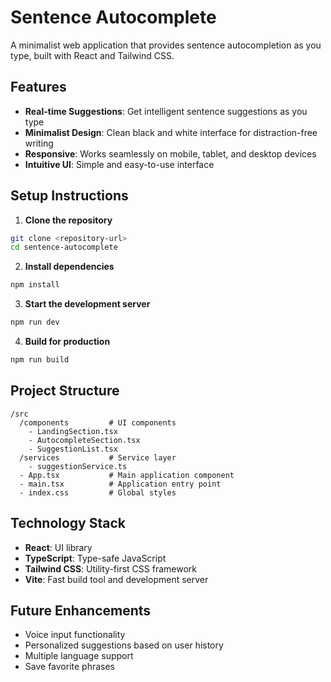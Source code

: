 # Sentence Autocomplete

A minimalist web application that provides sentence autocompletion as you type, built with React and Tailwind CSS.

## Features

- **Real-time Suggestions**: Get intelligent sentence suggestions as you type
- **Minimalist Design**: Clean black and white interface for distraction-free writing
- **Responsive**: Works seamlessly on mobile, tablet, and desktop devices
- **Intuitive UI**: Simple and easy-to-use interface

## Setup Instructions

1. **Clone the repository**

```bash
git clone <repository-url>
cd sentence-autocomplete
```

2. **Install dependencies**

```bash
npm install
```

3. **Start the development server**

```bash
npm run dev
```

4. **Build for production**

```bash
npm run build
```

## Project Structure

```
/src
  /components         # UI components
    - LandingSection.tsx
    - AutocompleteSection.tsx
    - SuggestionList.tsx
  /services           # Service layer
    - suggestionService.ts
  - App.tsx           # Main application component
  - main.tsx          # Application entry point
  - index.css         # Global styles
```

## Technology Stack

- **React**: UI library
- **TypeScript**: Type-safe JavaScript
- **Tailwind CSS**: Utility-first CSS framework
- **Vite**: Fast build tool and development server

## Future Enhancements

- Voice input functionality
- Personalized suggestions based on user history
- Multiple language support
- Save favorite phrases